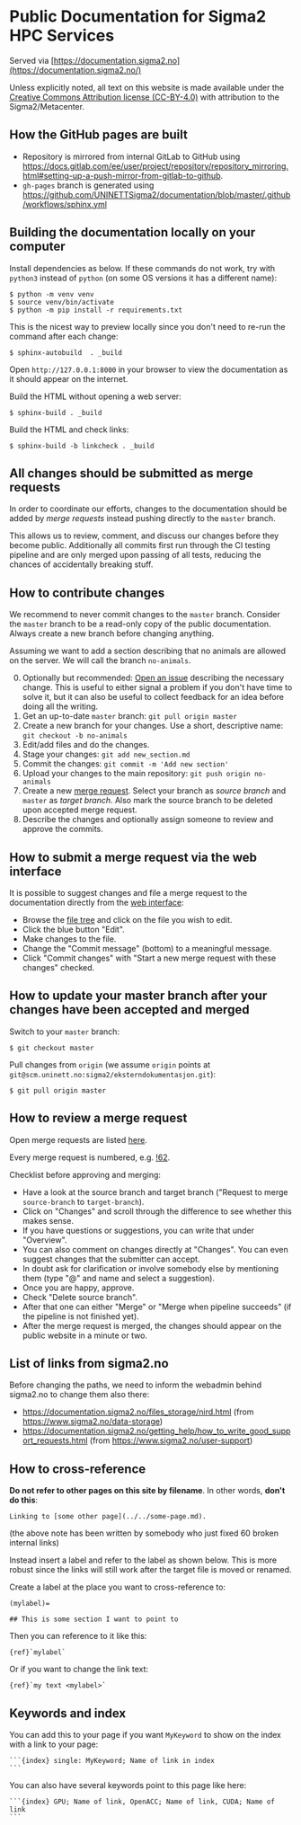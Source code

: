 # Public Documentation for Sigma2 HPC Services

Served via [https://documentation.sigma2.no](https://documentation.sigma2.no/)

Unless explicitly noted, all text on this website is made available under the
[Creative Commons Attribution license (CC-BY-4.0)](https://creativecommons.org/licenses/by/4.0/)
with attribution to the Sigma2/Metacenter.


## How the GitHub pages are built

- Repository is mirrored from internal GitLab to GitHub using https://docs.gitlab.com/ee/user/project/repository/repository_mirroring.html#setting-up-a-push-mirror-from-gitlab-to-github.
- `gh-pages` branch is generated using https://github.com/UNINETTSigma2/documentation/blob/master/.github/workflows/sphinx.yml


## Building the documentation locally on your computer

Install dependencies as below. If these commands do not work,
try with `python3` instead of `python` (on some OS versions it has a different name):
```
$ python -m venv venv
$ source venv/bin/activate
$ python -m pip install -r requirements.txt
```

This is the nicest way to preview locally since you don't need
to re-run the command after each change:
```
$ sphinx-autobuild  . _build
```
Open `http://127.0.0.1:8000`
in your browser to view
the documentation as it should appear on the internet.

Build the HTML without opening a web server:
```
$ sphinx-build . _build
```

Build the HTML and check links:
```
$ sphinx-build -b linkcheck . _build
```


## All changes should be submitted as merge requests

In order to coordinate our efforts, changes to the documentation should be
added by _merge requests_ instead pushing directly to the `master` branch.

This allows us to review, comment, and discuss our changes before they become public.
Additionally all commits first run through the CI testing pipeline
and are only merged upon passing of all tests, reducing the chances of
accidentally breaking stuff.


## How to contribute changes

We recommend to never commit changes to the `master` branch. Consider the `master` branch
to be a read-only copy of the public documentation. Always create a new branch before changing
anything.

Assuming we want to add a section describing that no animals are allowed on the server.
We will call the branch `no-animals`.

0. Optionally but recommended: [Open an issue](https://scm.uninett.no/sigma2/eksterndokumentasjon/issues)
   describing the necessary change. This is useful to either signal a problem if you don't have time to solve it,
   but it can also be useful to collect feedback for an idea before doing all the writing.
1. Get an up-to-date `master` branch: `git pull origin master`
2. Create a new branch for your changes. Use a short, descriptive name: `git checkout -b no-animals`
3. Edit/add files and do the changes.
4. Stage your changes: `git add new_section.md`
5. Commit the changes: `git commit -m 'Add new section'`
6. Upload your changes to the main repository: `git push origin no-animals`
7. Create a new [merge request](https://scm.uninett.no/sigma2/eksterndokumentasjon/-/merge_requests).
   Select your branch as _source branch_ and `master` as _target branch_. Also mark the source
   branch to be deleted upon accepted merge request.
8. Describe the changes and optionally assign someone to review and approve the commits.


## How to submit a merge request via the web interface

It is possible to suggest changes and file a merge request to the documentation directly from
the [web interface](https://scm.uninett.no/sigma2/eksterndokumentasjon):

- Browse the [file tree](https://scm.uninett.no/sigma2/eksterndokumentasjon/-/tree/master)
  and click on the file you wish to edit.
- Click the blue button "Edit".
- Make changes to the file.
- Change the "Commit message" (bottom) to a meaningful message.
- Click "Commit changes" with "Start a new merge request with these changes" checked.


## How to update your master branch after your changes have been accepted and merged

Switch to your `master` branch:
```
$ git checkout master
```

Pull changes from `origin`
(we assume `origin` points at `git@scm.uninett.no:sigma2/eksterndokumentasjon.git`):
```
$ git pull origin master
```


## How to review a merge request

Open merge requests are listed [here](https://scm.uninett.no/sigma2/eksterndokumentasjon/-/merge_requests).

Every merge request is numbered, e.g. [!62](https://scm.uninett.no/sigma2/eksterndokumentasjon/-/merge_requests/62).

Checklist before approving and merging:

- Have a look at the source branch and target branch ("Request to merge
  `source-branch` to `target-branch`).
- Click on "Changes" and scroll through the difference to see whether this
  makes sense.
- If you have questions or suggestions, you can write that under "Overview".
- You can also comment on changes directly at "Changes". You can even suggest
  changes that the submitter can accept.
- In doubt ask for clarification or involve somebody else by mentioning them
  (type "@" and name and select a suggestion).
- Once you are happy, approve.
- Check "Delete source branch".
- After that one can either "Merge" or "Merge when pipeline succeeds" (if the
  pipeline is not finished yet).
- After the merge request is merged, the changes should appear on the public
  website in a minute or two.


## List of links from sigma2.no

Before changing the paths, we need to inform the webadmin behind sigma2.no to
change them also there:

- https://documentation.sigma2.no/files_storage/nird.html (from https://www.sigma2.no/data-storage)
- https://documentation.sigma2.no/getting_help/how_to_write_good_support_requests.html (from https://www.sigma2.no/user-support)


## How to cross-reference

**Do not refer to other pages on this site by filename**. In other words, **don't do this**:
```
Linking to [some other page](../../some-page.md).
```

(the above note has been written by somebody who just fixed 60 broken internal links)

Instead insert a label
and refer to the label as shown below. This is more robust since the links will
still work after the target file is moved or renamed.

Create a label at the place you want to cross-reference to:
```
(mylabel)=

## This is some section I want to point to
```

Then you can reference to it like this:
```
{ref}`mylabel`
```

Or if you want to change the link text:
```
{ref}`my text <mylabel>`
```


## Keywords and index

You can add this to your page if you want `MyKeyword` to show on the index with
a link to your page:
````
```{index} single: MyKeyword; Name of link in index
```
````

You can also have several keywords point to this page like here:
````
```{index} GPU; Name of link, OpenACC; Name of link, CUDA; Name of link
```
````
